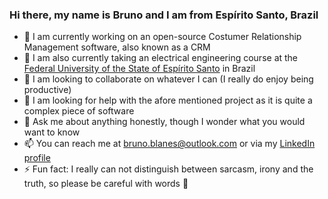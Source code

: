 ### Hi there, my name is Bruno and I am from Espírito Santo, Brazil

- 🔭 I am currently working on an open-source Costumer Relationship Management software, also known as a CRM
- 🌱 I am also currently taking an electrical engineering course at the [Federal University of the State of Espírito Santo](http://ufes.br/) in Brazil
- 👯 I am looking to collaborate on whatever I can (I really do enjoy being productive)
- 🤔 I am looking for help with the afore mentioned project as it is quite a complex piece of software
- 💬 Ask me about anything honestly, though I wonder what you would want to know
- 📫 You can reach me at [bruno.blanes@outlook.com](mailto:bruno.blanes@outlook.com) or via my [LinkedIn profile](https://www.linkedin.com/in/BrunoBlanes/)
- ⚡ Fun fact: I really can not distinguish between sarcasm, irony and the truth, so please be careful with words 💚
